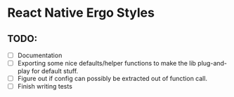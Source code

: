 # React Native Ergo Styles

## TODO:

- [ ] Documentation
- [ ] Exporting some nice defaults/helper functions to make the lib plug-and-play for default stuff.
- [ ] Figure out if config can possibly be extracted out of function call.
- [ ] Finish writing tests
